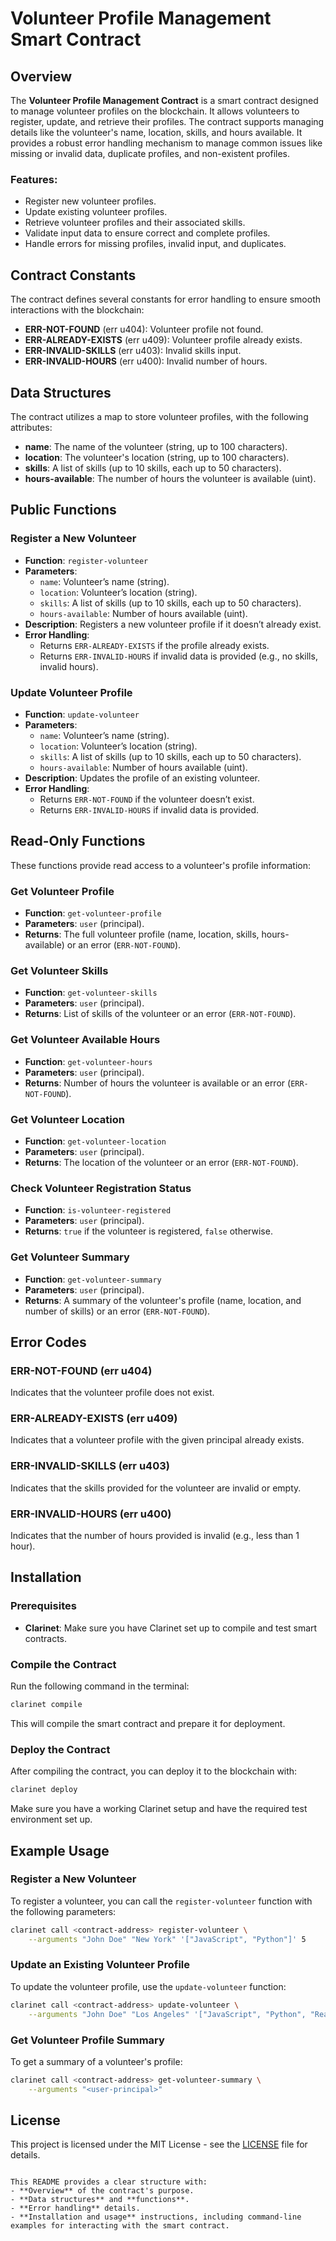 # Volunteer Profile Management Smart Contract

## Overview
The **Volunteer Profile Management Contract** is a smart contract designed to manage volunteer profiles on the blockchain. It allows volunteers to register, update, and retrieve their profiles. The contract supports managing details like the volunteer's name, location, skills, and hours available. It provides a robust error handling mechanism to manage common issues like missing or invalid data, duplicate profiles, and non-existent profiles.

### Features:
- Register new volunteer profiles.
- Update existing volunteer profiles.
- Retrieve volunteer profiles and their associated skills.
- Validate input data to ensure correct and complete profiles.
- Handle errors for missing profiles, invalid input, and duplicates.

## Contract Constants

The contract defines several constants for error handling to ensure smooth interactions with the blockchain:

- **ERR-NOT-FOUND** (err u404): Volunteer profile not found.
- **ERR-ALREADY-EXISTS** (err u409): Volunteer profile already exists.
- **ERR-INVALID-SKILLS** (err u403): Invalid skills input.
- **ERR-INVALID-HOURS** (err u400): Invalid number of hours.

## Data Structures

The contract utilizes a map to store volunteer profiles, with the following attributes:

- **name**: The name of the volunteer (string, up to 100 characters).
- **location**: The volunteer's location (string, up to 100 characters).
- **skills**: A list of skills (up to 10 skills, each up to 50 characters).
- **hours-available**: The number of hours the volunteer is available (uint).

## Public Functions

### Register a New Volunteer
- **Function**: `register-volunteer`
- **Parameters**:
  - `name`: Volunteer’s name (string).
  - `location`: Volunteer’s location (string).
  - `skills`: A list of skills (up to 10 skills, each up to 50 characters).
  - `hours-available`: Number of hours available (uint).
- **Description**: Registers a new volunteer profile if it doesn’t already exist.
- **Error Handling**: 
  - Returns `ERR-ALREADY-EXISTS` if the profile already exists.
  - Returns `ERR-INVALID-HOURS` if invalid data is provided (e.g., no skills, invalid hours).

### Update Volunteer Profile
- **Function**: `update-volunteer`
- **Parameters**:
  - `name`: Volunteer’s name (string).
  - `location`: Volunteer’s location (string).
  - `skills`: A list of skills (up to 10 skills, each up to 50 characters).
  - `hours-available`: Number of hours available (uint).
- **Description**: Updates the profile of an existing volunteer.
- **Error Handling**: 
  - Returns `ERR-NOT-FOUND` if the volunteer doesn’t exist.
  - Returns `ERR-INVALID-HOURS` if invalid data is provided.

## Read-Only Functions

These functions provide read access to a volunteer's profile information:

### Get Volunteer Profile
- **Function**: `get-volunteer-profile`
- **Parameters**: `user` (principal).
- **Returns**: The full volunteer profile (name, location, skills, hours-available) or an error (`ERR-NOT-FOUND`).

### Get Volunteer Skills
- **Function**: `get-volunteer-skills`
- **Parameters**: `user` (principal).
- **Returns**: List of skills of the volunteer or an error (`ERR-NOT-FOUND`).

### Get Volunteer Available Hours
- **Function**: `get-volunteer-hours`
- **Parameters**: `user` (principal).
- **Returns**: Number of hours the volunteer is available or an error (`ERR-NOT-FOUND`).

### Get Volunteer Location
- **Function**: `get-volunteer-location`
- **Parameters**: `user` (principal).
- **Returns**: The location of the volunteer or an error (`ERR-NOT-FOUND`).

### Check Volunteer Registration Status
- **Function**: `is-volunteer-registered`
- **Parameters**: `user` (principal).
- **Returns**: `true` if the volunteer is registered, `false` otherwise.

### Get Volunteer Summary
- **Function**: `get-volunteer-summary`
- **Parameters**: `user` (principal).
- **Returns**: A summary of the volunteer's profile (name, location, and number of skills) or an error (`ERR-NOT-FOUND`).

## Error Codes

### ERR-NOT-FOUND (err u404)
Indicates that the volunteer profile does not exist.

### ERR-ALREADY-EXISTS (err u409)
Indicates that a volunteer profile with the given principal already exists.

### ERR-INVALID-SKILLS (err u403)
Indicates that the skills provided for the volunteer are invalid or empty.

### ERR-INVALID-HOURS (err u400)
Indicates that the number of hours provided is invalid (e.g., less than 1 hour).

## Installation

### Prerequisites
- **Clarinet**: Make sure you have Clarinet set up to compile and test smart contracts.

### Compile the Contract
Run the following command in the terminal:

```bash
clarinet compile
```

This will compile the smart contract and prepare it for deployment.

### Deploy the Contract
After compiling the contract, you can deploy it to the blockchain with:

```bash
clarinet deploy
```

Make sure you have a working Clarinet setup and have the required test environment set up.

## Example Usage

### Register a New Volunteer
To register a volunteer, you can call the `register-volunteer` function with the following parameters:

```bash
clarinet call <contract-address> register-volunteer \
    --arguments "John Doe" "New York" '["JavaScript", "Python"]' 5
```

### Update an Existing Volunteer Profile
To update the volunteer profile, use the `update-volunteer` function:

```bash
clarinet call <contract-address> update-volunteer \
    --arguments "John Doe" "Los Angeles" '["JavaScript", "Python", "React"]' 10
```

### Get Volunteer Profile Summary
To get a summary of a volunteer's profile:

```bash
clarinet call <contract-address> get-volunteer-summary \
    --arguments "<user-principal>"
```

## License
This project is licensed under the MIT License - see the [LICENSE](LICENSE) file for details.
```

This README provides a clear structure with:
- **Overview** of the contract's purpose.
- **Data structures** and **functions**.
- **Error handling** details.
- **Installation and usage** instructions, including command-line examples for interacting with the smart contract.
